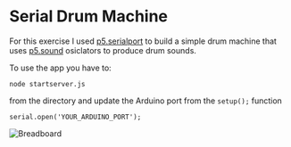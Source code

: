 # Serial Drum Machine
For this exercise I used [p5.serialport](https://github.com/vanevery/p5.serialport) to build a simple drum machine that uses [p5.sound](https://github.com/processing/p5.js-sound) osiclators to produce drum sounds.

To use the app you have to:

```node startserver.js```

from the directory and update the Arduino port from the ```setup();``` function
```
serial.open('YOUR_ARDUINO_PORT');
```
![Breadboard](https://github.com/juniorxsound/Physical-Computing-Fall-2016/blob/master/Serial%20Drum%20Machine/breadboard.png "breadboard image")
